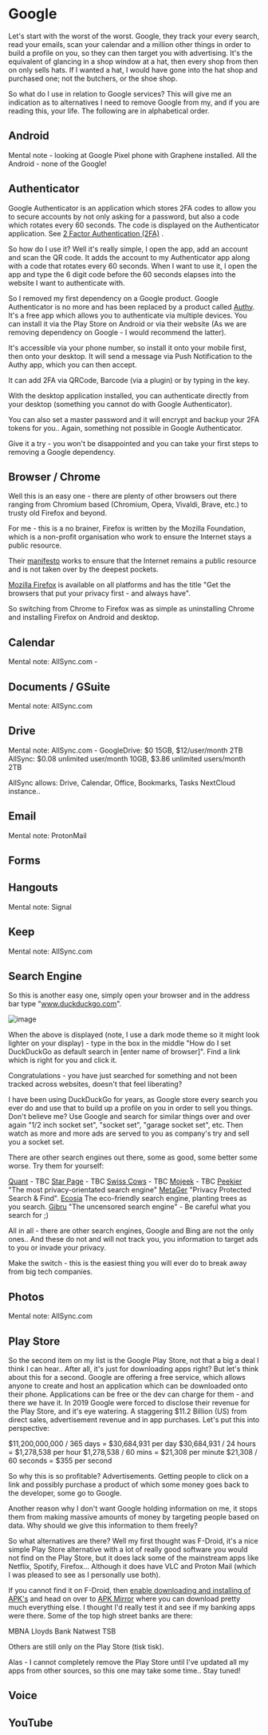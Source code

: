 # Google
Let's start with the worst of the worst.  Google, they track your every search, read your emails, scan your calendar and a million other things in order to build a profile on you, so they can then target you with advertising.  It's the equivalent of glancing in a shop window at a hat, then every shop from then on only sells hats. If I wanted a hat, I would have gone into the hat shop and purchased one; not the butchers, or the shoe shop.

So what do I use in relation to Google services? This will give me an indication as to alternatives I need to remove Google from my, and if you are reading this, your life.  The following are in alphabetical order.

## Android
Mental note - looking at Google Pixel phone with Graphene installed.  All the Android - none of the Google!


## Authenticator

Google Authenticator is an application which stores 2FA codes to allow you to secure accounts by not only asking for a password, but also a code which rotates every 60 seconds. The code is displayed on the Authenticator application.  See [2 Factor Authentication (2FA)](../README.md) .

So how do I use it?  Well it's really simple, I open the app, add an account and scan the QR code.  It adds the account to my Authenticator app along with a code that rotates every 60 seconds.  When I want to use it, I open the app and type the 6 digit code before the 60 seconds elapses into the website I want to authenticate with.

So I removed my first dependency on a Google product. Google Authenticator is no more and has been replaced by a product called [Authy](https://www.authy.com). It's a free app which allows you to authenticate via multiple devices.  You can install it via the Play Store on Android or via their website (As we are removing dependency on Google - I would recommend the latter).

It's accessible via your phone number, so install it onto your mobile first, then onto your desktop.  It will send a message via Push Notification to the Authy app, which you can then accept.

It can add 2FA via QRCode, Barcode (via a plugin) or by typing in the key.

With the desktop application installed, you can authenticate directly from your desktop (something you cannot do with Google Authenticator). 

You can also set a master password and it will encrypt and backup your 2FA tokens for you.. Again, something not possible in Google Authenticator.

Give it a try - you won't be disappointed and you can take your first steps to removing a Google dependency.

## Browser / Chrome
Well this is an easy one - there are plenty of other browsers out there ranging from Chromium based (Chromium, Opera, Vivaldi, Brave, etc.) to trusty old Firefox and beyond.

For me - this is a no brainer, Firefox is written by the Mozilla Foundation, which is a non-profit organisation who work to ensure the Internet stays a public resource.

Their [manifesto](https://www.mozilla.org/en-GB/about/manifesto/) works to ensure that the Internet remains a public resource and is not taken over by the deepest pockets. 

[Mozilla Firefox](https://www.mozilla.org/en-GB/firefox/browsers/) is available on all platforms and has the title "Get the browsers that put your privacy first - and always have".

So switching from Chrome to Firefox was as simple as uninstalling Chrome and installing Firefox on Android and desktop.


## Calendar
Mental note: AllSync.com - 

## Documents / GSuite
Mental note: AllSync.com

## Drive
Mental note: AllSync.com - 
GoogleDrive: $0 15GB,  $12/user/month 2TB
AllSync:  $0.08 unlimited user/month 10GB,      $3.86 unlimited users/month 2TB

AllSync allows: Drive, Calendar, Office, Bookmarks, Tasks
NextCloud instance..

## Email
Mental note: ProtonMail

## Forms

## Hangouts
Mental note: Signal

## Keep
Mental note: AllSync.com 

## Search Engine
So this is another easy one, simply open your browser and in the address bar type "www.duckduckgo.com".

![image](https://user-images.githubusercontent.com/21695551/195696056-fbf7572c-ac24-4263-b9e2-6178010978a2.png)

When the above is displayed (note, I use a dark mode theme so it might look lighter on your display) - type in the box in the middle "How do I set DuckDuckGo as default search in [enter name of browser]".  Find a link which is right for you and click it.

Congratulations - you have just searched for something and not been tracked across websites, doesn't that feel liberating?

I have been using DuckDuckGo for years, as Google store every search you ever do and use that to build up a profile on you in order to sell you things.  Don't believe me? Use Google and search for similar things over and over again "1/2 inch socket set", "socket set", "garage socket set", etc.  Then watch as more and more ads are served to you as company's try and sell you a socket set.

There are other search engines out there, some as good, some better some worse. Try them for yourself:

[Quant](https://www.qwant.com/) - TBC
[Star Page](https://www.startpage.com/) - TBC
[Swiss Cows](https://swisscows.com/en) -  TBC
[Mojeek](https://www.mojeek.com/) - TBC
[Peekier](https://peekier.com/) "The most privacy-orientated search engine"
[MetaGer](https://metager.org/) "Privacy Protected Search & Find".
[Ecosia](https://www.ecosia.org/) The eco-friendly search engine, planting trees as you search.
[Gibru](https://gibiru.com/) "The uncensored search engine" - Be careful what you search for ;)

All in all - there are other search engines, Google and Bing are not the only ones.. And these do not and will not track you, you information to target ads to you or invade your privacy.

Make the switch - this is the easiest thing you will ever do to break away from big tech companies.

## Photos
Mental note: AllSync.com 

## Play Store
So the second item on my list is the Google Play Store, not that a big a deal I think I can hear.. After all, it's just for downloading apps right? But let's think about this for a second.  Google are offering a free service, which allows anyone to create and host an application which can be downloaded onto their phone.  Applications can be free or the dev can charge for them - and there we have it.  In 2019 Google were forced to disclose their revenue for the Play Store, and it's eye watering.  A staggering $11.2 Billion (US) from direct sales, advertisement revenue and in app purchases.
Let's put this into perspective:

$11,200,000,000 / 365 days = $30,684,931 per day
$30,684,931 / 24 hours = $1,278,538 per hour
$1,278,538 / 60 mins = $21,308 per minute
$21,308 / 60 seconds = $355 per second

So why this is so profitable?  Advertisements.  Getting people to click on a link and possibly purchase a product of which some money goes back to the developer, some go to Google. 

Another reason why I don't want Google holding information on me, it stops them from making massive amounts of money by targeting people based on data.  Why should we give this information to them freely?

So what alternatives are there?  Well my first thought was F-Droid, it's a nice simple Play Store alternative with a lot of really good software you would not find on the Play Store, but it does lack some of the mainstream apps like Netflix, Spotify, Firefox... Although it does have VLC and Proton Mail (which I was pleased to see as I personally use both).

If you cannot find it on F-Droid, then [enable downloading and installing of APK's](https://duckduckgo.com/?q=how+to+install++apk&t=newext&atb=v332-1&ia=web) and head on over to [APK Mirror](https://www.apkmirror.com/) where you can download pretty much everything else.  I thought I'd really test it and see if my banking apps were there.  Some of the top high street banks are there:

MBNA
Lloyds Bank
Natwest
TSB

Others are still only on the Play Store (tisk tisk).

Alas - I cannot completely remove the Play Store until I've updated all my apps from other sources, so this one may take some time.. Stay tuned!

## Voice

## YouTube

